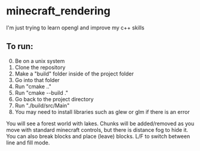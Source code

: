 # minecraft_rendering
I'm just trying to learn opengl and improve my c++ skills

## To run:
0. Be on a unix system
1. Clone the repository
2. Make a "build" folder inside of the project folder
3. Go into that folder
4. Run "cmake .."
5. Run "cmake --build ."
6. Go back to the project directory
7. Run "./build/src/Main"
8. You may need to install libraries such as glew or glm if there is an error

You will see a forest world with lakes. Chunks will be added/removed as you move with standard minecraft controls, but there is distance fog to hide it. You can also break blocks and place (leave) blocks. L/F to switch between line and fill mode.

